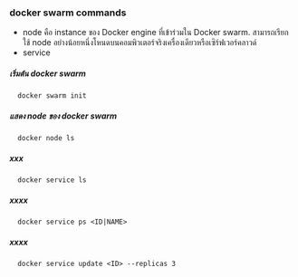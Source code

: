 
### docker swarm commands

- node คือ instance ของ Docker engine ที่เข้าร่วมใน Docker swarm. สามารถเรียกใช้ node อย่างน้อยหนึ่งโหนดบนคอมพิวเตอร์จริงเครื่องเดียวหรือเซิร์ฟเวอร์คลาวด์
- service

##### เริ่มต้น docker swarm

      docker swarm init

##### แสดง node ของ docker swarm

      docker node ls

##### xxx

      docker service ls

##### xxxx

      docker service ps <ID|NAME>

##### xxxx 

      docker service update <ID> --replicas 3 
